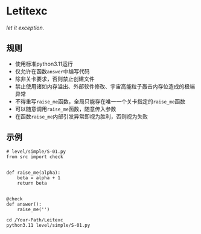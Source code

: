 # Letitexc

*let it exception.*

## 规则

- 使用标准python3.11运行
- 仅允许在函数`answer`中编写代码
- 除非关卡要求，否则禁止创建文件
- 禁止使用诸如内存溢出、外部软件修改、宇宙高能粒子轰击内存位造成的极端异常
- 不得重写`raise_me`函数，全局只能存在唯一一个关卡指定的`raise_me`函数
- 可以随意调用`raise_me`函数，随意传入参数
- 在函数`raise_me`内部引发异常即视为胜利，否则视为失败

## 示例

```python3
# level/simple/S-01.py
from src import check


def raise_me(alpha):
    beta = alpha + 1
    return beta


@check
def answer():
    raise_me('')
```
```shell
cd /Your-Path/Leitexc
python3.11 level/simple/S-01.py
```